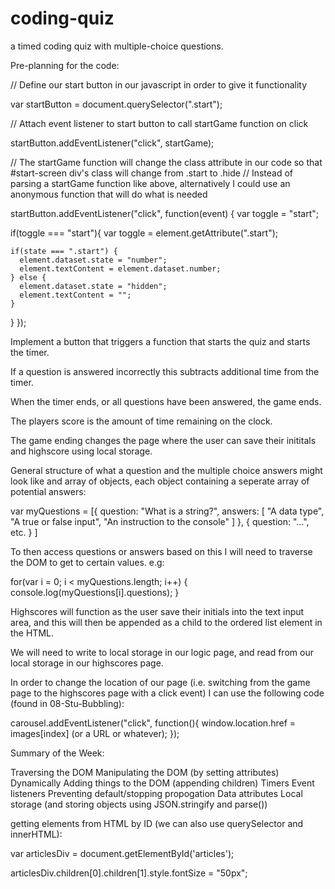 # coding-quiz
a timed coding quiz with multiple-choice questions.









Pre-planning for the code:

// Define our start button in our javascript in order to give it functionality

var startButton = document.querySelector(".start");

// Attach event listener to start button to call startGame function on click

startButton.addEventListener("click", startGame);

// The startGame function will change the class attribute in our code so that #start-screen div's class will change from .start to .hide
// Instead of parsing a startGame function like above, alternatively I could use an anonymous function that will do what is needed

startButton.addEventListener("click", function(event) {
  var toggle = "start";

  if(toggle === "start"){
    var toggle = element.getAttribute(".start");

    if(state === ".start") {
      element.dataset.state = "number";
      element.textContent = element.dataset.number;
    } else {
      element.dataset.state = "hidden";
      element.textContent = "";
    }
  }
});






Implement a button that triggers a function that starts the quiz and starts the timer.

If a question is answered incorrectly this subtracts additional time from the timer. 

When the timer ends, or all questions have been answered, the game ends. 

The players score is the amount of time remaining on the clock.

The game ending changes the page where the user can save their inititals and highscore using local storage. 


General structure of what a question and the multiple choice answers might look like and array of objects, each object containing a seperate array of potential answers: 

var myQuestions = [{
        question: "What is a string?",
        answers: [
            "A data type",
            "A true or false input",
            "An instruction to the console"
            ]
    },
    {
        question: "...", etc.
    }
]

To then access questions or answers based on this I will need to traverse the DOM to get to certain values. e.g: 

for(var i = 0; i < myQuestions.length; i++) {
    console.log(myQuestions[i].questions);
}



Highscores will function as the user save their initials into the text input area, and this will then be appended as a child to the ordered list element in the HTML.

We will need to write to local storage in our logic page, and read from our local storage in our highscores page. 

In order to change the location of our page (i.e. switching from the game page to the highscores page with a click event) I can use the following code (found in 08-Stu-Bubbling): 

carousel.addEventListener("click", function(){
    window.location.href = images[index] (or a URL or whatever);
});




Summary of the Week:

Traversing the DOM
Manipulating the DOM (by setting attributes)
Dynamically Adding things to the DOM (appending children)
Timers 
Event listeners
Preventing default/stopping propogation
Data attributes
Local storage (and storing objects using JSON.stringify and parse())

getting elements from HTML by ID (we can also use querySelector and innerHTML):

var articlesDiv = document.getElementById('articles');

articlesDiv.children[0].children[1].style.fontSize = "50px";
